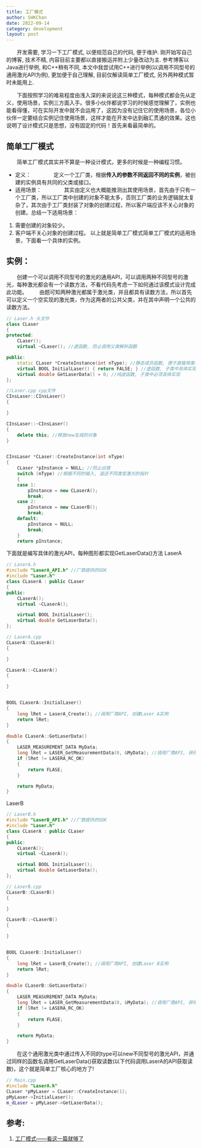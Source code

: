 ```yaml
---
title: 工厂模式
author: SHKChan
date: 2022-09-14
category: development
layout: post
---
```

&emsp;&emsp;开发需要, 学习一下工厂模式, 以便规范自己的代码, 便于维护. 刚开始写自己的博客, 技术不精, 内容目前主要都以直接搬运并附上少量改动为主. 参考博客以Java进行举例, 和C++稍有不同, 本文中我尝试用C++进行举例(以调用不同型号的通用激光API为例), 更加便于自己理解, 目前仅解读简单工厂模式, 另外两种模式暂时未能用上.

&emsp;&emsp;下面按照学习的难易程度由浅入深的来说说这三种模式，每种模式都会先从定义，使用场景，实例三方面入手。很多小伙伴都说学习的时候感觉理解了，实例也能看得懂，可在实际开发中就不会运用了，这因为没有记住它的使用场景，各位小伙伴一定要结合实例记住使用场景，这样才能在开发中达到融汇贯通的效果。这也说明了设计模式只是思想，没有固定的代码！首先来看最简单的。

## 简单工厂模式

&emsp;&emsp;简单工厂模式其实并不算是一种设计模式，更多的时候是一种编程习惯。

- 定义：　　
  &emsp;&emsp;定义一个工厂类，根据**传入的参数不同返回不同的实例**，被创建的实例具有共同的父类或接口。
- 适用场景：　　
  &emsp;&emsp;其实由定义也大概能推测出其使用场景，首先由于只有一个工厂类，所以工厂类中创建的对象不能太多，否则工厂类的业务逻辑就太复杂了，其次由于工厂类封装了对象的创建过程，所以客户端应该不关心对象的创建。总结一下适用场景：　　

1. 需要创建的对象较少。　　
2. 客户端不关心对象的创建过程。
   以上就是简单工厂模式简单工厂模式的适用场景，下面看一个具体的实例。

## 实例：

&emsp;&emsp;创建一个可以调用不同型号的激光的通用API，可以调用两种不同型号的激光，每种激光都会有一个读数方法，不看代码先考虑一下如何通过该模式设计完成此功能。
&emsp;&emsp;由题可知两种激光都属于激光类，并且都具有读数方法，所以首先可以定义一个空实现的激光类，作为这两者的公共父类，并在其中声明一个公共的读数方法。

```c++
// Laser.h 头文件
class CLaser
{
protected:
	CLaser();
	virtual ~CLaser(); //虚函数, 防止调用父类解析函数

public:
	static CLaser *CreateInstance(int nType); //静态成员函数, 便于直接用类名调用
	virtual BOOL InitialLaser() { return FALSE; } //虚函数, 子类中具体实现
	virtual double GetLaserData() = 0; //纯虚函数, 子类中必须具体实现
};

//Laser.cpp cpp文件
CInsLaser::CInsLaser()
{

}

CInsLaser::~CInsLaser()
{
	delete this; //释放new生成的对象
}


CInsLaser *CLaser::CreateInstance(int nType)
{
	CLaser *pInstance = NULL; //防止出错
	switch (nType) //根据不同的输入, 返还不同类型激光的指针
	{
	case 1:
		pInstance = new CLaserA();
		break;
	case 2:
		pInstance = new CLaserB();
		break;
	default:
		pInstance = NULL;
		break;
	}
	return pInstance;
```

下面就是编写具体的激光API，每种图形都实现GetLaserData()方法
LaserA

```c++
// LaserA.h
#include "LaserA_API.h" //厂商提供的SDK
#include "Laser.h"
class CLaserA : public CLaser
{
public:
	CLaserA();
	virtual ~CLaserA();

	virtual BOOL InitialLaser();
	virtual double GetLaserData();
};

// LaserA.cpp
CLaserA::CLaserA()
{

}

CLaserA::~CLaserA()
{

}


BOOL CLaserA::InitialLaser()
{
	long lRet = LaserA_Create(); //调用厂商API, 创建Laser A实例
	return lRet;
}

double CLaserA::GetLaserData()
{
	LASER_MEASUREMENT_DATA MyData;
	long lRet = LASER_GetMeasurementData(0, &MyData); //调用厂商API, 获得激光读数
	if (lRet != LASERA_RC_OK)
	{
		return FLASE;
	}

	return MyData;
}
```

LaserB

```c++
// LaserB.h
#include "LaserB_API.h" //厂商提供的SDK
#include "Laser.h"
class CLaserA : public CLaser
{
public:
	CLaserA();
	virtual ~CLaserA();

	virtual BOOL InitialLaser();
	virtual double GetLaserData();
};

// LaserB.cpp
CLaserB::CLaserB()
{

}

CLaserB::~CLaserB()
{

}


BOOL CLaserB::InitialLaser()
{
	long lRet = LaserB_Create(); //调用厂商API, 创建Laser B实例
	return lRet;
}

double CLaserB::GetLaserData()
{
	LASER_MEASUREMENT_DATA MyData;
	long lRet = LASER_GetMeasurementData(0, &MyData); //调用厂商API, 获得激光读数
	if (lRet != LASERA_RC_OK)
	{
		return FLASE;
	}

	return MyData;
}
```

&emsp;&emsp;在这个通用激光类中通过传入不同的type可以new不同型号的激光API，并通过同样的函数名调用GetLaserData()获取读数(以下代码调用LaserA的API获取读数)，这个就是简单工厂核心的地方了!

```c++
// Main.cpp
#include "LaserA.h"
CLaser *pMyLaser = CLaser::CreateInstance(1);
pMyLaser->InitialLaser();
m_dLaser = pMyLaser->GetLaserData();
```

## 参考:

1. [工厂模式——看这一篇就够了](https://juejin.cn/post/6844903474639929357)
